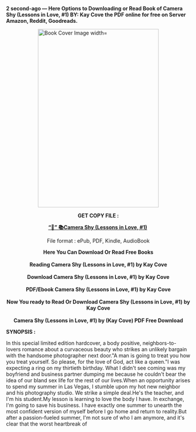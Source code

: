 <p><strong>2 second-ago &mdash; Here Options to Downloading or Read Book of Camera Shy (Lessons in Love, #1) BY: Kay Cove the PDF online for free on Server Amazon, Reddit, Goodreads.</strong></p><p><a href="https://yuzong16a.web.app/apply/202399005-camera-shy"><img style="display: block; margin-left: auto; margin-right: auto;" src="https://i.gr-assets.com/images/S/compressed.photo.goodreads.com/books/1705022271l/202399005.jpg" alt="Book Cover Image width=" width="330" height="488" /></a></p><p style="text-align: center;"><strong>GET COPY FILE :</strong></p><p style="text-align: center;"><strong><a href="https://yuzong16a.web.app/apply/202399005-camera-shy" target="_blank" rel="noopener">“📢” 📚Camera Shy (Lessons in Love, #1)</a>&nbsp;</strong></p><p style="text-align: center;">File format : ePub, PDF, Kindle, AudioBook</p><div style="text-align: center;"><strong>Here You Can Download Or Read Free Books</strong></div><div style="text-align: center;">&nbsp;</div><div style="text-align: center;"><strong>Reading Camera Shy (Lessons in Love, #1) by Kay Cove</strong></div><div style="text-align: center;">&nbsp;</div><div style="text-align: center;"><strong>Download Camera Shy (Lessons in Love, #1) by Kay Cove</strong></div><div style="text-align: center;">&nbsp;</div><div style="text-align: center;"><strong>PDF/Ebook Camera Shy (Lessons in Love, #1) by Kay Cove</strong></div><div style="text-align: center;">&nbsp;</div><div style="text-align: center;"><strong>Now You ready to Read Or Download Camera Shy (Lessons in Love, #1) by Kay Cove</strong></div><div style="text-align: center;">&nbsp;</div><div style="text-align: center;"><strong>Camera Shy (Lessons in Love, #1) by (Kay Cove) PDF Free Download</strong></div><p><strong>SYNOPSIS :</strong></p><p>In this special limited edition hardcover, a body positive, neighbors-to-lovers romance about a curvaceous beauty who strikes an unlikely bargain with the handsome photographer next door."A man is going to treat you how you treat yourself. So please, for the love of God, act like a queen."I was expecting a ring on my thirtieth birthday. What I didn't see coming was my boyfriend and business partner dumping me because he couldn't bear the idea of our bland sex life for the rest of our lives.When an opportunity arises to spend my summer in Las Vegas, I stumble upon my hot new neighbor and his photography studio. We strike a simple deal.He's the teacher, and I'm his student.My lesson is learning to love the body I have. In exchange, I'm going to save his business. I have exactly one summer to unearth the most confident version of myself before I go home and return to reality.But after a passion-fueled summer, I'm not sure of who I am anymore, and it's clear that the worst heartbreak of </p>
